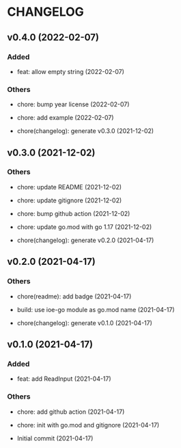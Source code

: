 # CHANGELOG

## v0.4.0 (2022-02-07)

### Added

- feat: allow empty string (2022-02-07)

### Others

- chore: bump year license (2022-02-07)

- chore: add example (2022-02-07)

- chore(changelog): generate v0.3.0 (2021-12-02)

## v0.3.0 (2021-12-02)

### Others

- chore: update README (2021-12-02)

- chore: update gitignore (2021-12-02)

- chore: bump github action (2021-12-02)

- chore: update go.mod with go 1.17 (2021-12-02)

- chore(changelog): generate v0.2.0 (2021-04-17)

## v0.2.0 (2021-04-17)

### Others

- chore(readme): add badge (2021-04-17)

- build: use ioe-go module as go.mod name (2021-04-17)

- chore(changelog): generate v0.1.0 (2021-04-17)

## v0.1.0 (2021-04-17)

### Added

- feat: add ReadInput (2021-04-17)

### Others

- chore: add github action (2021-04-17)

- chore: init with go.mod and gitignore (2021-04-17)

- Initial commit (2021-04-17)
